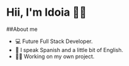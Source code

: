 <div aling="center">
<h1 aling="center">Hii, I'm Idoia 👋🏼</h1>
</div>

##About me
- 💻 Future Full Stack Developer.
- 👅 I speak Spanish and a little bit of English.
- 💪🏼 Working on my own project.
